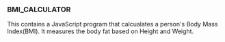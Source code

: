 ### BMI_CALCULATOR
This contains a JavaScript program that calcualates a person's Body Mass Index(BMI). It measures the body fat based on Height and Weight. 